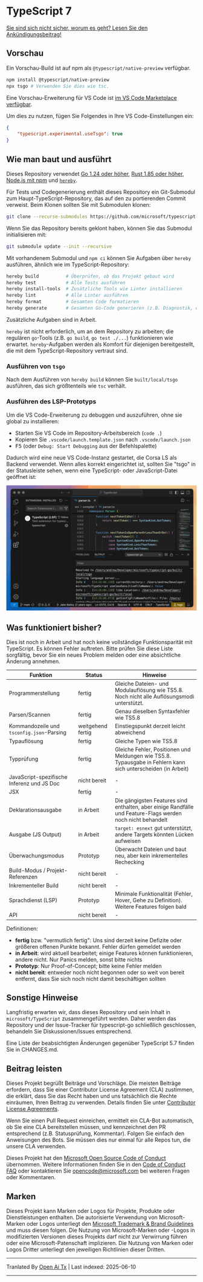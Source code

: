 # TypeScript 7

[Sie sind sich nicht sicher, worum es geht? Lesen Sie den Ankündigungsbeitrag!](https://devblogs.microsoft.com/typescript/typescript-native-port/)

## Vorschau

Ein Vorschau-Build ist auf npm als `@typescript/native-preview` verfügbar.

```sh
npm install @typescript/native-preview
npx tsgo # Verwenden Sie dies wie tsc.
```

Eine Vorschau-Erweiterung für VS Code ist [im VS Code Marketplace verfügbar](https://marketplace.visualstudio.com/items?itemName=TypeScriptTeam.native-preview).

Um dies zu nutzen, fügen Sie Folgendes in Ihre VS Code-Einstellungen ein:

```json
{
    "typescript.experimental.useTsgo": true
}
```

## Wie man baut und ausführt

Dieses Repository verwendet [Go 1.24 oder höher](https://go.dev/dl/), [Rust 1.85 oder höher](https://www.rust-lang.org/tools/install), [Node.js mit npm](https://nodejs.org/) und [`hereby`](https://www.npmjs.com/package/hereby).

Für Tests und Codegenerierung enthält dieses Repository ein Git-Submodul zum Haupt-TypeScript-Repository, das auf den zu portierenden Commit verweist.
Beim Klonen sollten Sie mit Submodulen klonen:

```sh
git clone --recurse-submodules https://github.com/microsoft/typescript-go.git
```

Wenn Sie das Repository bereits geklont haben, können Sie das Submodul initialisieren mit:

```sh
git submodule update --init --recursive
```

Mit vorhandenem Submodul und `npm ci` können Sie Aufgaben über `hereby` ausführen, ähnlich wie im TypeScript-Repository:

```sh
hereby build          # Überprüfen, ob das Projekt gebaut wird
hereby test           # Alle Tests ausführen
hereby install-tools  # Zusätzliche Tools wie Linter installieren
hereby lint           # Alle Linter ausführen
hereby format         # Gesamten Code formatieren
hereby generate       # Gesamten Go-Code generieren (z.B. Diagnostik, committet ins Repository)
```

Zusätzliche Aufgaben sind in Arbeit.

`hereby` ist nicht erforderlich, um an dem Repository zu arbeiten; die regulären `go`-Tools (z.B. `go build`, `go test ./...`) funktionieren wie erwartet.
`hereby`-Aufgaben werden als Komfort für diejenigen bereitgestellt, die mit dem TypeScript-Repository vertraut sind.

### Ausführen von `tsgo`

Nach dem Ausführen von `hereby build` können Sie `built/local/tsgo` ausführen, das sich größtenteils wie `tsc` verhält.

### Ausführen des LSP-Prototyps

Um die VS Code-Erweiterung zu debuggen und auszuführen, ohne sie global zu installieren:

* Starten Sie VS Code im Repository-Arbeitsbereich (`code .`)
* Kopieren Sie `.vscode/launch.template.json` nach `.vscode/launch.json`
* <kbd>F5</kbd> (oder `Debug: Start Debugging` aus der Befehlspalette)

Dadurch wird eine neue VS Code-Instanz gestartet, die Corsa LS als Backend verwendet. Wenn alles korrekt eingerichtet ist, sollten Sie "tsgo" in der Statusleiste sehen, wenn eine TypeScript- oder JavaScript-Datei geöffnet ist:

![LSP Prototype Screenshot](https://raw.githubusercontent.com/microsoft/typescript-go/main/.github/ls-screenshot.png)

## Was funktioniert bisher?

Dies ist noch in Arbeit und hat noch keine vollständige Funktionsparität mit TypeScript. Es können Fehler auftreten. Bitte prüfen Sie diese Liste sorgfältig, bevor Sie ein neues Problem melden oder eine absichtliche Änderung annehmen.

| Funktion | Status | Hinweise |
|----------|--------|----------|
| Programmerstellung | fertig | Gleiche Dateien- und Modulauflösung wie TS5.8. Noch nicht alle Auflösungsmodi unterstützt. |
| Parsen/Scannen | fertig | Genau dieselben Syntaxfehler wie TS5.8 |
| Kommandozeile und `tsconfig.json`-Parsing | weitgehend fertig | Einstiegspunkt derzeit leicht abweichend |
| Typauflösung | fertig | Gleiche Typen wie TS5.8 |
| Typprüfung | fertig | Gleiche Fehler, Positionen und Meldungen wie TS5.8. Typausgabe in Fehlern kann sich unterscheiden (in Arbeit) |
| JavaScript-spezifische Inferenz und JS Doc | nicht bereit | - |
| JSX | fertig | - |
| Deklarationsausgabe | in Arbeit | Die gängigsten Features sind enthalten, aber einige Randfälle und Feature-Flags werden noch nicht behandelt |
| Ausgabe (JS Output) | in Arbeit | `target: esnext` gut unterstützt, andere Targets könnten Lücken aufweisen |
| Überwachungsmodus | Prototyp | Überwacht Dateien und baut neu, aber kein inkrementelles Rechecking |
| Build-Modus / Projekt-Referenzen | nicht bereit | - |
| Inkrementeller Build | nicht bereit | - |
| Sprachdienst (LSP) | Prototyp | Minimale Funktionalität (Fehler, Hover, Gehe zu Definition). Weitere Features folgen bald |
| API | nicht bereit | - |

Definitionen:

 * **fertig** bzw. "vermutlich fertig": Uns sind derzeit keine Defizite oder größeren offenen Punkte bekannt. Fehler dürfen gemeldet werden
 * **in Arbeit**: wird aktuell bearbeitet; einige Features können funktionieren, andere nicht. Nur Panics melden, sonst bitte nichts
 * **Prototyp**: Nur Proof-of-Concept; bitte keine Fehler melden
 * **nicht bereit**: entweder noch nicht begonnen oder so weit von bereit entfernt, dass Sie sich noch nicht damit beschäftigen sollten

## Sonstige Hinweise

Langfristig erwarten wir, dass dieses Repository und sein Inhalt in `microsoft/TypeScript` zusammengeführt werden.
Daher werden das Repository und der Issue-Tracker für typescript-go schließlich geschlossen, behandeln Sie Diskussionen/Issues entsprechend.

Eine Liste der beabsichtigten Änderungen gegenüber TypeScript 5.7 finden Sie in CHANGES.md.

## Beitrag leisten

Dieses Projekt begrüßt Beiträge und Vorschläge. Die meisten Beiträge erfordern, dass Sie einer
Contributor License Agreement (CLA) zustimmen, die erklärt, dass Sie das Recht haben und uns tatsächlich die Rechte einräumen,
Ihren Beitrag zu verwenden. Details finden Sie unter [Contributor License Agreements](https://cla.opensource.microsoft.com).

Wenn Sie einen Pull Request einreichen, ermittelt ein CLA-Bot automatisch, ob Sie eine CLA bereitstellen müssen,
und kennzeichnet den PR entsprechend (z.B. Statusprüfung, Kommentar). Folgen Sie einfach den Anweisungen
des Bots. Sie müssen dies nur einmal für alle Repos tun, die unsere CLA verwenden.

Dieses Projekt hat den [Microsoft Open Source Code of Conduct](https://opensource.microsoft.com/codeofconduct/) übernommen.
Weitere Informationen finden Sie in den [Code of Conduct FAQ](https://opensource.microsoft.com/codeofconduct/faq/) oder
kontaktieren Sie [opencode@microsoft.com](mailto:opencode@microsoft.com) bei weiteren Fragen oder Kommentaren.

## Marken

Dieses Projekt kann Marken oder Logos für Projekte, Produkte oder Dienstleistungen enthalten. Die autorisierte Verwendung von Microsoft-
Marken oder Logos unterliegt den [Microsoft Trademark & Brand Guidelines](https://www.microsoft.com/legal/intellectualproperty/trademarks/usage/general)
und muss diesen folgen. Die Nutzung von Microsoft-Marken oder -Logos in modifizierten Versionen dieses Projekts darf nicht zur Verwirrung führen oder eine Microsoft-Patenschaft implizieren.
Die Nutzung von Marken oder Logos Dritter unterliegt den jeweiligen Richtlinien dieser Dritten.


---


Tranlated By [Open Ai Tx](https://github.com/OpenAiTx/OpenAiTx) | Last indexed: 2025-06-10


---